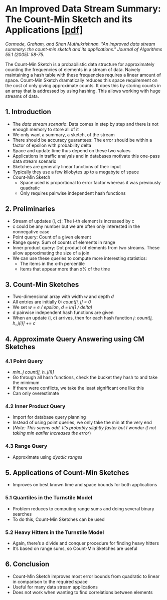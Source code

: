 # An Improved Data Stream Summary: The Count-Min Sketch and its Applications [[pdf]](https://www.cse.unsw.edu.au/~cs9314/07s1/lectures/Lin_CS9314_References/cm-latin.pdf)

*Cormode, Graham, and Shan Muthukrishnan. "An improved data stream summary: the count-min sketch and its applications." Journal of Algorithms 55.1 (2005): 58-75.*

The Count-Min Sketch is a probabilistic data structure for approximately counting the frequencies of elements in a stream of data.
Naively maintaining a hash table with these frequencies requires a linear amount of space.
Count-Min Sketch dramatically reduces this space requirement on the cost of only giving approximate counts.
It does this by storing counts in an array that is addressed by using hashing.
This allows working with huge streams of data.

## 1. Introduction

* The *data stream scenario*: Data comes in step by step and there is not enough memory to store all of it
* We only want a summary, a sketch, of the stream
* There should be accuracy guarantees: The error should be within a factor of epsilon with probability delta
* Space and update time thus depend on these two values
* Applications in traffic analysis and in databases motivate this one-pass data stream scenario
* Sketches are generally linear functions of their input
* Typically they use a few kilobytes up to a megabyte of space
* Count-Min Sketch
    * Space used is proportional to error factor whereas it was previously quadratic
    * Only requires pairwise independent hash functions

## 2. Preliminaries

* Stream of updates (i, c): The i-th element is increased by c
* c could be any number but we are often only interested in the nonnegative case
* Point query: Count of a given element
* Range query: Sum of counts of elements in range
* Inner product query: Dot product of elements from two streams. These allow approximating the size of a join
* We can use these queries to compute more interesting statistics:
    * The items in the x-th percentile
    * Items that appear more than x% of the time

## 3. Count-Min Sketches

* Two-dimensional array with width *w* and depth *d*
* All entries are initially 0: *count[i, j] = 0*
* We set *w = e / epsilon*, *d = ln(1 / delta)*
* d pairwise independent hash functions are given
* When an update (i, c) arrives, then for each hash function *j*:
*count[j, h_j(i)] += c*

## 4. Approximate Query Answering using CM Sketches

### 4.1 Point Query

* *min_j count[j, h_j(i)]*
* Go through all hash functions, check the bucket they hash to and take the minimum
* If there were conflicts, we take the least significant one like this
* Can only overestimate

### 4.2 Inner Product Query

* Import for database query planning
* Instead of using point queries, we only take the min at the very end
* (*Note: This seems odd. It’s probably slightly faster but I wonder if not taking min earlier increases the error*)

### 4.3 Range Query

* Approximate using *dyadic ranges*

## 5. Applications of Count-Min Sketches

* Improves on best known time and space bounds for both applications

### 5.1 Quantiles in the Turnstile Model

* Problem reduces to computing range sums and doing several binary searches
* To do this, Count-Min Sketches can be used

### 5.2 Heavy Hitters in the Turnstile Model

* Again, there’s a divide and conquer procedure for finding heavy hitters
* It’s based on range sums, so Count-Min Sketches are useful

## 6. Conclusion

* Count-Min Sketch improves most error bounds from quadratic to linear in comparison to the required space
* Useful for many data stream applications
* Does not work when wanting to find correlations between elements
